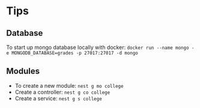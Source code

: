 # Tips

## Database

To start up mongo database locally with docker: `docker run --name mongo -e MONGODB_DATABASE=grades -p 27017:27017 -d mongo`

## Modules

- To create a new module: `nest g mo college`
- Create a controller: `nest g co college`
- Create a service: `nest g s college`
